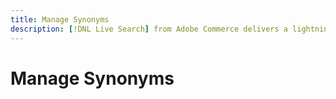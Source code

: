 ```yaml
---
title: Manage Synonyms
description: [!DNL Live Search] from Adobe Commerce delivers a lightning fast, super-relevant, and intuitive search experience.
---
```

# Manage Synonyms